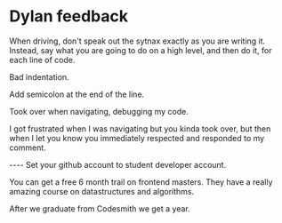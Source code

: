 # Dylan feedback

When driving, don't speak out the sytnax exactly as you are writing it. Instead, say what you are going to do on a high level, and then do it, for each line of code.

Bad indentation.

Add semicolon at the end of the line.

Took over when navigating, debugging my code.

I got frustrated when I was navigating but you kinda took over, but then when I let you know you immediately respected and responded to my comment.


---- Set your github account to student developer account.

You can get a free 6 month trail on frontend masters. They have a really amazing course on datastructures and algorithms.

After we graduate from Codesmith we get a year.